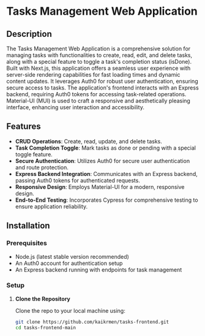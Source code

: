 # Tasks Management Web Application

## Description

The Tasks Management Web Application is a comprehensive solution for managing tasks with functionalities to create, read, edit, and delete tasks, along with a special feature to toggle a task's completion status (isDone). Built with Next.js, this application offers a seamless user experience with server-side rendering capabilities for fast loading times and dynamic content updates. It leverages Auth0 for robust user authentication, ensuring secure access to tasks. The application's frontend interacts with an Express backend, requiring Auth0 tokens for accessing task-related operations. Material-UI (MUI) is used to craft a responsive and aesthetically pleasing interface, enhancing user interaction and accessibility.

## Features

- **CRUD Operations**: Create, read, update, and delete tasks.
- **Task Completion Toggle**: Mark tasks as done or pending with a special toggle feature.
- **Secure Authentication**: Utilizes Auth0 for secure user authentication and route protection.
- **Express Backend Integration**: Communicates with an Express backend, passing Auth0 tokens for authenticated requests.
- **Responsive Design**: Employs Material-UI for a modern, responsive design.
- **End-to-End Testing**: Incorporates Cypress for comprehensive testing to ensure application reliability.

## Installation

### Prerequisites

- Node.js (latest stable version recommended)
- An Auth0 account for authentication setup
- An Express backend running with endpoints for task management

### Setup

1. **Clone the Repository**

   Clone the repo to your local machine using:

   ```bash
   git clone https://github.com/kaikrmen/tasks-frontend.git
   cd tasks-frontend-main
   
   ```

